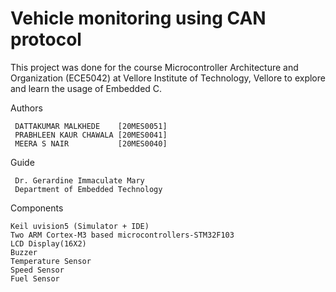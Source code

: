 # Vehicle monitoring using CAN protocol
This project was done for the course Microcontroller Architecture and Organization (ECE5042) at Vellore Institute of Technology, Vellore to explore and learn the usage of Embedded C.

Authors

     DATTAKUMAR MALKHEDE    [20MES0051]
     PRABHLEEN KAUR CHAWALA [20MES0041]
     MEERA S NAIR           [20MES0040]
    
Guide

     Dr. Gerardine Immaculate Mary
     Department of Embedded Technology
     
Components
    
    Keil uvision5 (Simulator + IDE)
    Two ARM Cortex-M3 based microcontrollers-STM32F103
    LCD Display(16X2)
    Buzzer
    Temperature Sensor
    Speed Sensor
    Fuel Sensor

